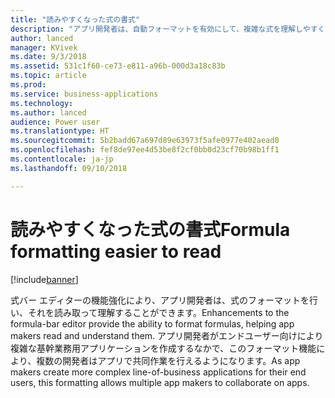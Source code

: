 ```yaml
---
title: "読みやすくなった式の書式"
description: "アプリ開発者は、自動フォーマットを有効にして、複雑な式を理解しやすくできます"
author: lanced
manager: KVivek
ms.date: 9/3/2018
ms.assetid: 531c1f60-ce73-e811-a96b-000d3a18c83b
ms.topic: article
ms.prod: 
ms.service: business-applications
ms.technology: 
ms.author: lanced
audience: Power user
ms.translationtype: HT
ms.sourcegitcommit: 5b2badd67a697d89e63973f5afe0977e402aead0
ms.openlocfilehash: fef8de97ee4d53be8f2cf0bb0d23cf70b98b1ff1
ms.contentlocale: ja-jp
ms.lasthandoff: 09/10/2018

---
```

# <a name="formula-formatting-easier-to-read"></a><span data-ttu-id="b8057-103">読みやすくなった式の書式</span><span class="sxs-lookup"><span data-stu-id="b8057-103">Formula formatting easier to read</span></span>


[!include[banner](../../includes/banner.md)]

<span data-ttu-id="b8057-104">式バー エディターの機能強化により、アプリ開発者は、式のフォーマットを行い、それを読み取って理解することができます。</span><span class="sxs-lookup"><span data-stu-id="b8057-104">Enhancements to the formula-bar editor provide the ability to format formulas, helping app makers read and understand them.</span></span> <span data-ttu-id="b8057-105">アプリ開発者がエンドユーザー向けにより複雑な基幹業務用アプリケーションを作成するなかで、このフォーマット機能により、複数の開発者はアプリで共同作業を行えるようになります。</span><span class="sxs-lookup"><span data-stu-id="b8057-105">As app makers create more complex line-of-business applications for their end users, this formatting allows multiple app makers to collaborate on apps.</span></span>

